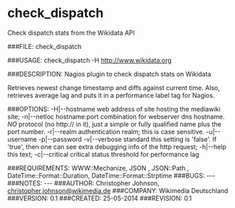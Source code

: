 # check_dispatch

Check dispatch stats from the Wikidata API

###FILE: 
check_dispatch

###USAGE: 
check_dispatch -H http://www.wikidata.org

###DESCRIPTION: 
Nagios plugin to check dispatch stats on Wikidata

Retrieves newest change timestamp and diffs against current time.
Also, retrieves average lag and puts it in a performance label 
tag for Nagios.

###OPTIONS: 
     -H|--hostname 
     web address of site hosting the mediawiki site;
     -n|--netloc
     hostname:port combination for webserver dns hostname. *NO* protocol (no
     http:// in it), just a simple or fully qualified name plus the port number.
     -r|--realm
     authentication realm; this is case sensitive.
     -u|--username
     -p|--password
     -v|--verbose
     standard this setting is 'false'. If 'true', then one can see extra debugging
     info of the http request;
     -h|--help
     this text;
     -c|--critical 
     critical status threshold for performance lag

###REQUIREMENTS: 
WWW::Mechanize, JSON , JSON::Path , DateTime::Format::Duration, 
DateTime::Format::Strptime 
###BUGS: ---
###NOTES: ---
###AUTHOR: 
Christopher Johnson, christopher.johnson@wikimedia.de
###COMPANY:
Wikimedia Deutschland
###VERSION: 
0.1
###CREATED: 
25-05-2014
###REVISION: 
0.1
